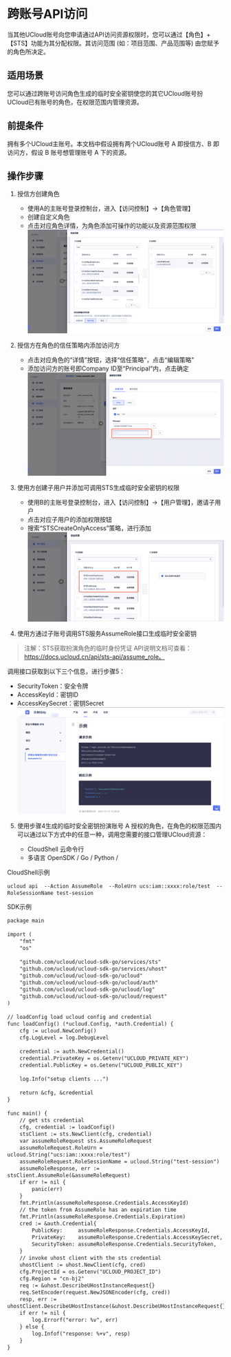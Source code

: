 # 跨账号API访问

当其他UCloud账号向您申请通过API访问资源权限时，您可以通过【角色】+【STS】功能为其分配权限。其访问范围 (如：项目范围、产品范围等) 由您赋予的角色所决定。

## 适用场景
您可以通过跨账号访问角色生成的临时安全密钥使您的其它UCloud账号扮UCloud已有账号的角色，在权限范围内管理资源。

## 前提条件
拥有多个UCloud主账号。本文档中假设拥有两个UCloud账号 A 即授信方、B 即访问方，假设 B 账号想管理账号 A 下的资源。


## 操作步骤
1. 授信方创建角色
   - 使用A的主账号登录控制台，进入【访问控制】->【角色管理】
   - 创建自定义角色
   - 点击对应角色详情，为角色添加可操作的功能以及资源范围权限
 ![](/images/policy/角色添加权限.png)


2. 授信方在角色的信任策略内添加访问方

   - 点击对应角色的“详情”按钮，选择“信任策略”，点击“编辑策略”
   - 添加访问方的账号即Company ID至“Principal“内，点击确定
![](/images/policy/角色添加信任策略.png)


3. 使用方创建子用户并添加可调用STS生成临时安全密钥的权限

   - 使用B的主账号登录控制台，进入【访问控制】->【用户管理】，邀请子用户
   - 点击对应子用户的添加权限按钮
   - 搜索“STSCreateOnlyAccess”策略，进行添加
![](/images/policy/子账号添加sts权限.png)


4. 使用方通过子账号调用STS服务AssumeRole接口生成临时安全密钥
> 注解：STS获取扮演角色的临时身份凭证 API说明文档可查看：https://docs.ucloud.cn/api/sts-api/assume_role。

调用接口获取到以下三个信息，进行步骤5：
   - SecurityToken：安全令牌
   - AccessKeyId：密钥ID
   - AccessKeySecret：密钥Secret
![](/images/policy/sts接口说明.png)
  

5. 使用步骤4生成的临时安全密钥扮演账号 A 授权的角色，在角色的权限范围内可以通过以下方式中的任意一种，调用您需要的接口管理UCloud资源：

   - CloudShell 云命令行
   - 多语言 OpenSDK / Go / Python /

CloudShell示例
```
ucloud api  --Action AssumeRole  --RoleUrn ucs:iam::xxxx:role/test  --RoleSessionName test-session
```



  
SDK示例
```
package main

import (
	"fmt"
	"os"

	"github.com/ucloud/ucloud-sdk-go/services/sts"
	"github.com/ucloud/ucloud-sdk-go/services/uhost"
	"github.com/ucloud/ucloud-sdk-go/ucloud"
	"github.com/ucloud/ucloud-sdk-go/ucloud/auth"
	"github.com/ucloud/ucloud-sdk-go/ucloud/log"
	"github.com/ucloud/ucloud-sdk-go/ucloud/request"
)

// loadConfig load ucloud config and credential
func loadConfig() (*ucloud.Config, *auth.Credential) {
	cfg := ucloud.NewConfig()
	cfg.LogLevel = log.DebugLevel

	credential := auth.NewCredential()
	credential.PrivateKey = os.Getenv("UCLOUD_PRIVATE_KEY")
	credential.PublicKey = os.Getenv("UCLOUD_PUBLIC_KEY")

	log.Info("setup clients ...")

	return &cfg, &credential
}

func main() {
	// get sts credential
	cfg, credential := loadConfig()
	stsClient := sts.NewClient(cfg, credential)
	var assumeRoleRequest sts.AssumeRoleRequest
	assumeRoleRequest.RoleUrn = ucloud.String("ucs:iam::xxxx:role/test")
	assumeRoleRequest.RoleSessionName = ucloud.String("test-session")
	assumeRoleResponse, err := stsClient.AssumeRole(&assumeRoleRequest)
	if err != nil {
		panic(err)
	}
	fmt.Println(assumeRoleResponse.Credentials.AccessKeyId)
	// the token from AssumeRole has an expiration time
	fmt.Println(assumeRoleResponse.Credentials.Expiration)
	cred := &auth.Credential{
		PublicKey:     assumeRoleResponse.Credentials.AccessKeyId,
		PrivateKey:    assumeRoleResponse.Credentials.AccessKeySecret,
		SecurityToken: assumeRoleResponse.Credentials.SecurityToken,
	}
	// invoke uhost client with the sts credential
	uhostClient := uhost.NewClient(cfg, cred)
	cfg.ProjectId = os.Getenv("UCLOUD_PROJECT_ID")
	cfg.Region = "cn-bj2"
	req := &uhost.DescribeUHostInstanceRequest{}
	req.SetEncoder(request.NewJSONEncoder(cfg, cred))
	resp, err := uhostClient.DescribeUHostInstance(&uhost.DescribeUHostInstanceRequest{})
	if err != nil {
		log.Errorf("error: %v", err)
	} else {
		log.Infof("response: %+v", resp)
	}
}
```



